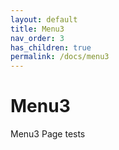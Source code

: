 ```yaml
---
layout: default
title: Menu3
nav_order: 3
has_children: true
permalink: /docs/menu3
---
```


# Menu3

Menu3 Page tests
